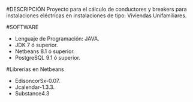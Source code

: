 #DESCRIPCIÓN
Proyecto para el cálculo de conductores y breakers para instalaciones eléctricas en instalaciones de tipo: Viviendas Unifamiliares.

#SOFTWARE
- Lenguaje de Programación: JAVA.
- JDK 7 ó superior.
- Netbeans 8.1 ó superior.
- PostgreSQL 9.1 ó superior.

#Librerías en Netbeans
- EdisoncorSx-0.07.
- Jcalendar-1.3.3.
- Substance4.3
